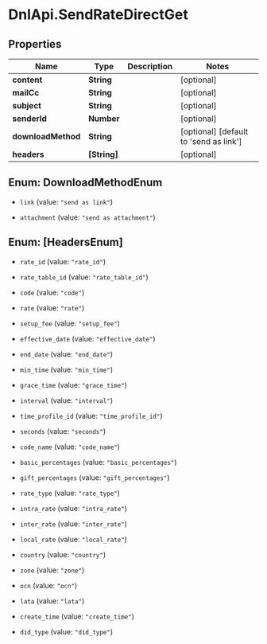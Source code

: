 # DnlApi.SendRateDirectGet

## Properties
Name | Type | Description | Notes
------------ | ------------- | ------------- | -------------
**content** | **String** |  | [optional] 
**mailCc** | **String** |  | [optional] 
**subject** | **String** |  | [optional] 
**senderId** | **Number** |  | [optional] 
**downloadMethod** | **String** |  | [optional] [default to &#39;send as link&#39;]
**headers** | **[String]** |  | [optional] 


<a name="DownloadMethodEnum"></a>
## Enum: DownloadMethodEnum


* `link` (value: `"send as link"`)

* `attachment` (value: `"send as attachment"`)




<a name="[HeadersEnum]"></a>
## Enum: [HeadersEnum]


* `rate_id` (value: `"rate_id"`)

* `rate_table_id` (value: `"rate_table_id"`)

* `code` (value: `"code"`)

* `rate` (value: `"rate"`)

* `setup_fee` (value: `"setup_fee"`)

* `effective_date` (value: `"effective_date"`)

* `end_date` (value: `"end_date"`)

* `min_time` (value: `"min_time"`)

* `grace_time` (value: `"grace_time"`)

* `interval` (value: `"interval"`)

* `time_profile_id` (value: `"time_profile_id"`)

* `seconds` (value: `"seconds"`)

* `code_name` (value: `"code_name"`)

* `basic_percentages` (value: `"basic_percentages"`)

* `gift_percentages` (value: `"gift_percentages"`)

* `rate_type` (value: `"rate_type"`)

* `intra_rate` (value: `"intra_rate"`)

* `inter_rate` (value: `"inter_rate"`)

* `local_rate` (value: `"local_rate"`)

* `country` (value: `"country"`)

* `zone` (value: `"zone"`)

* `ocn` (value: `"ocn"`)

* `lata` (value: `"lata"`)

* `create_time` (value: `"create_time"`)

* `did_type` (value: `"did_type"`)




